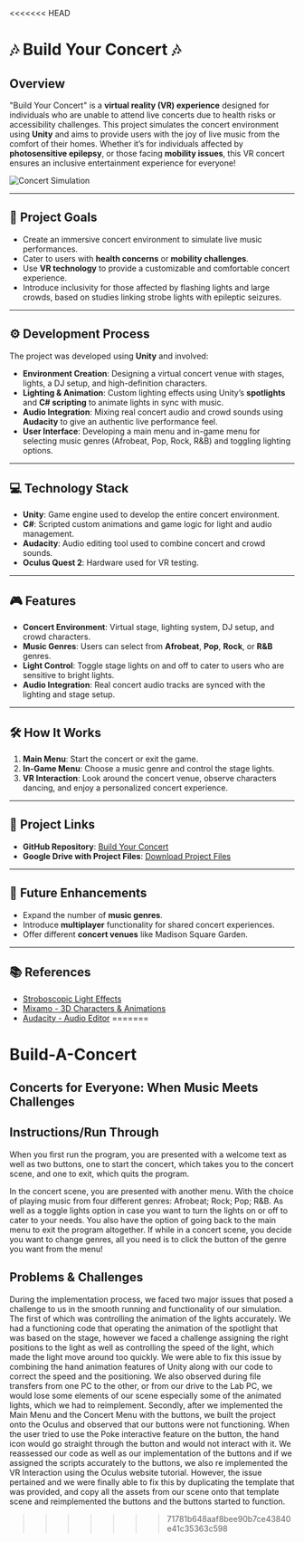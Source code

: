 <<<<<<< HEAD
# 🎶 Build Your Concert 🎶

## Overview
"Build Your Concert" is a **virtual reality (VR) experience** designed for individuals who are unable to attend live concerts due to health risks or accessibility challenges. This project simulates the concert environment using **Unity** and aims to provide users with the joy of live music from the comfort of their homes. Whether it’s for individuals affected by **photosensitive epilepsy**, or those facing **mobility issues**, this VR concert ensures an inclusive entertainment experience for everyone!

![Concert Simulation](https://img.shields.io/badge/Unity-100000?style=for-the-badge&logo=unity&logoColor=white)

---

## 🎯 Project Goals
- Create an immersive concert environment to simulate live music performances.
- Cater to users with **health concerns** or **mobility challenges**.
- Use **VR technology** to provide a customizable and comfortable concert experience.
- Introduce inclusivity for those affected by flashing lights and large crowds, based on studies linking strobe lights with epileptic seizures.

---

## ⚙️ Development Process
The project was developed using **Unity** and involved:
- **Environment Creation**: Designing a virtual concert venue with stages, lights, a DJ setup, and high-definition characters.
- **Lighting & Animation**: Custom lighting effects using Unity’s **spotlights** and **C# scripting** to animate lights in sync with music.
- **Audio Integration**: Mixing real concert audio and crowd sounds using **Audacity** to give an authentic live performance feel.
- **User Interface**: Developing a main menu and in-game menu for selecting music genres (Afrobeat, Pop, Rock, R&B) and toggling lighting options.

---

## 💻 Technology Stack
- **Unity**: Game engine used to develop the entire concert environment.
- **C#**: Scripted custom animations and game logic for light and audio management.
- **Audacity**: Audio editing tool used to combine concert and crowd sounds.
- **Oculus Quest 2**: Hardware used for VR testing.

---

## 🎮 Features
- **Concert Environment**: Virtual stage, lighting system, DJ setup, and crowd characters.
- **Music Genres**: Users can select from **Afrobeat**, **Pop**, **Rock**, or **R&B** genres.
- **Light Control**: Toggle stage lights on and off to cater to users who are sensitive to bright lights.
- **Audio Integration**: Real concert audio tracks are synced with the lighting and stage setup.

---

## 🛠️ How It Works
1. **Main Menu**: Start the concert or exit the game.
2. **In-Game Menu**: Choose a music genre and control the stage lights.
3. **VR Interaction**: Look around the concert venue, observe characters dancing, and enjoy a personalized concert experience.

---

## 🔗 Project Links
- **GitHub Repository**: [Build Your Concert](https://github.com/kzeina/Build-A-Concert)
- **Google Drive with Project Files**: [Download Project Files](https://drive.google.com/file/d/1_-2CH1DCkxACLBL3vqTwfMOyuBEgFM3a/view?usp=drive_link)

---

## 📜 Future Enhancements
- Expand the number of **music genres**.
- Introduce **multiplayer** functionality for shared concert experiences.
- Offer different **concert venues** like Madison Square Garden.

---

## 📚 References
- [Stroboscopic Light Effects](https://www.ncbi.nlm.nih.gov/pmc/articles/PMC6585837/)
- [Mixamo - 3D Characters & Animations](https://www.mixamo.com/#/)
- [Audacity - Audio Editor](https://www.audacityteam.org/)
=======
# Build-A-Concert
## Concerts for Everyone: When Music Meets Challenges


## Instructions/Run Through

When you first run the program, you are presented with a welcome text as well as two buttons, one to start the concert, which takes you to the concert scene, and one to exit, which quits the program.

In the concert scene, you are presented with another menu. With the choice of playing music from four different genres: Afrobeat; Rock; Pop; R&B. As well as a toggle lights option in case you want to turn the lights on or off to cater to your needs. You also have the option of going back to the main menu to exit the program altogether. 
If while in a concert scene, you decide you want to change genres, all you need is to click the button of the genre you want from the menu!

## Problems & Challenges
During the implementation process, we faced two major issues that posed a challenge to us in the smooth running and functionality of our simulation. The first of which was controlling the animation of the lights accurately. We had a functioning code that operating the animation of the spotlight that was based on the stage, however we faced a challenge assigning the right positions to the light as well as controlling the speed of the light, which made the light move around too quickly. We were able to fix this issue by combining the hand animation features of Unity along with our code to correct the speed and the positioning. We also observed during file transfers from one PC to the other, or from our drive to the Lab PC, we would lose some elements of our scene especially some of the animated lights, which we had to reimplement.
Secondly, after we implemented the Main Menu and the Concert Menu with the buttons, we built the project onto the Oculus and observed that our buttons were not functioning. When the user tried to use the Poke interactive feature on the button, the hand icon would go straight through the button and would not interact with it. We reassessed our code as well as our implementation of the buttons and if we assigned the scripts accurately to the buttons, we also re implemented the VR Interaction using the Oculus website tutorial. However, the issue pertained and we were finally able to fix this by duplicating the template that was provided, and copy all the assets from our scene onto that template scene and reimplemented the buttons and the buttons started to function.








>>>>>>> 71781b648aaf8bee90b7ce43840e41c35363c598
